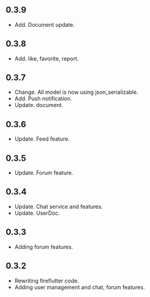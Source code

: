 ## 0.3.9

* Add. Document update.

## 0.3.8

* Add. like, favorite, report.

## 0.3.7

* Change. All model is now using json_serializable.
* Add. Push notification.
* Update. document.


## 0.3.6

* Update. Feed feature.


## 0.3.5

* Update. Forum feature.


## 0.3.4

* Update. Chat service and features.
* Update. UserDoc.



## 0.3.3

* Adding forum features.



## 0.3.2

* Rewriting fireflutter code.
* Adding user management and chat, forum features.


